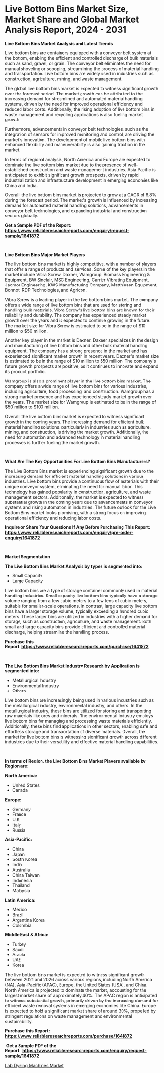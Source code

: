 <p><h1>Live Bottom Bins Market Size, Market Share and Global Market Analysis Report, 2024 - 2031</h1></p><p><strong>Live Bottom Bins Market Analysis and Latest Trends</strong></p>
<p><p>Live bottom bins are containers equipped with a conveyor belt system at the bottom, enabling the efficient and controlled discharge of bulk materials such as sand, gravel, or grain. The conveyor belt eliminates the need for manual shoveling or scooping, streamlining the process of material handling and transportation. Live bottom bins are widely used in industries such as construction, agriculture, mining, and waste management.</p><p>The global live bottom bins market is expected to witness significant growth over the forecast period. The market growth can be attributed to the increasing demand for streamlined and automated material handling systems, driven by the need for improved operational efficiency and reduced labor costs. Additionally, the rising adoption of live bottom bins in waste management and recycling applications is also fueling market growth.</p><p>Furthermore, advancements in conveyor belt technologies, such as the integration of sensors for improved monitoring and control, are driving the market's innovation. The development of mobile live bottom bins with enhanced flexibility and maneuverability is also gaining traction in the market.</p><p>In terms of regional analysis, North America and Europe are expected to dominate the live bottom bins market due to the presence of well-established construction and waste management industries. Asia Pacific is anticipated to exhibit significant growth prospects, driven by rapid industrialization and infrastructure development in emerging economies like China and India.</p><p>Overall, the live bottom bins market is projected to grow at a CAGR of 6.8% during the forecast period. The market's growth is influenced by increasing demand for automated material handling solutions, advancements in conveyor belt technologies, and expanding industrial and construction sectors globally.</p></p>
<p><strong>Get a Sample PDF of the Report:&nbsp; <a href="https://www.reliableresearchreports.com/enquiry/request-sample/1641872">https://www.reliableresearchreports.com/enquiry/request-sample/1641872</a></strong></p>
<p>&nbsp;</p>
<p><strong>Live Bottom Bins Major Market Players</strong></p>
<p><p>The live bottom bins market is highly competitive, with a number of players that offer a range of products and services. Some of the key players in the market include Vibra Screw, Daxner, Wamgroup, Biomass Engineering & Equipment, BW Sinclair, MSC Engineering, Carrier Vibrating Equipment, Jacmor Engineering, KWS Manufacturing Company, Matthiesen Equipment, Bonnot, RDP Technologies, and Agricon.</p><p>Vibra Screw is a leading player in the live bottom bins market. The company offers a wide range of live bottom bins that are used for storing and handling bulk materials. Vibra Screw's live bottom bins are known for their reliability and durability. The company has experienced steady market growth over the years and is expected to continue growing in the future. The market size for Vibra Screw is estimated to be in the range of $10 million to $50 million.</p><p>Another key player in the market is Daxner. Daxner specializes in the design and manufacturing of live bottom bins and other bulk material handling equipment. The company has a strong presence in the market and has experienced significant market growth in recent years. Daxner's market size is estimated to be in the range of $10 million to $50 million. The company's future growth prospects are positive, as it continues to innovate and expand its product portfolio.</p><p>Wamgroup is also a prominent player in the live bottom bins market. The company offers a wide range of live bottom bins for various industries, including agriculture, food processing, and construction. Wamgroup has a strong market presence and has experienced steady market growth over the years. The market size for Wamgroup is estimated to be in the range of $50 million to $100 million.</p><p>Overall, the live bottom bins market is expected to witness significant growth in the coming years. The increasing demand for efficient bulk material handling solutions, particularly in industries such as agriculture, mining, and construction, is driving the market growth. Additionally, the need for automation and advanced technology in material handling processes is further fueling the market growth.</p></p>
<p>&nbsp;</p>
<p><strong>What Are The Key Opportunities For Live Bottom Bins Manufacturers?</strong></p>
<p><p>The Live Bottom Bins market is experiencing significant growth due to the increasing demand for efficient material handling solutions in various industries. Live bottom bins provide a continuous flow of materials with their unique conveyor system, eliminating the need for manual labor. This technology has gained popularity in construction, agriculture, and waste management sectors. Additionally, the market is expected to witness substantial growth in the coming years due to advancements in conveyor systems and rising automation in industries. The future outlook for the Live Bottom Bins market looks promising, with a strong focus on improving operational efficiency and reducing labor costs.</p></p>
<p><strong>Inquire or Share Your Questions If Any Before Purchasing This Report: <a href="https://www.reliableresearchreports.com/enquiry/pre-order-enquiry/1641872">https://www.reliableresearchreports.com/enquiry/pre-order-enquiry/1641872</a></strong></p>
<p>&nbsp;</p>
<p><strong>Market Segmentation</strong></p>
<p><strong>The Live Bottom Bins Market Analysis by types is segmented into:</strong></p>
<p><ul><li>Small Capacity</li><li>Large Capacity</li></ul></p>
<p><p>Live bottom bins are a type of storage container commonly used in material handling industries. Small capacity live bottom bins typically have a storage volume ranging from a few cubic meters to a few tens of cubic meters, suitable for smaller-scale operations. In contrast, large capacity live bottom bins have a larger storage volume, typically exceeding a hundred cubic meters. These larger bins are utilized in industries with a higher demand for storage, such as construction, agriculture, and waste management. Both small and large capacity bins provide efficient and controlled material discharge, helping streamline the handling process.</p></p>
<p><strong>Purchase this Report:&nbsp;<a href="https://www.reliableresearchreports.com/purchase/1641872">https://www.reliableresearchreports.com/purchase/1641872</a></strong></p>
<p>&nbsp;</p>
<p><strong>The Live Bottom Bins Market Industry Research by Application is segmented into:</strong></p>
<p><ul><li>Metallurgical Industry</li><li>Environmental Industry</li><li>Others</li></ul></p>
<p><p>Live bottom bins are increasingly being used in various industries such as the metallurgical industry, environmental industry, and others. In the metallurgical industry, these bins are utilized for storing and transporting raw materials like ores and minerals. The environmental industry employs live bottom bins for managing and processing waste materials efficiently. Additionally, these bins find applications in other sectors, enabling safe and effortless storage and transportation of diverse materials. Overall, the market for live bottom bins is witnessing significant growth across different industries due to their versatility and effective material handling capabilities.</p></p>
<p>&nbsp;</p>
<p><strong>In terms of Region, the Live Bottom Bins Market Players available by Region are:</strong></p>
<p>
    <p> <strong> North America: </strong>
        <ul>
            <li>United States</li>
            <li>Canada</li>
        </ul>
        </p> 
    <p> <strong> Europe: </strong>
        <ul>
            <li>Germany</li>
            <li>France</li>
            <li>U.K.</li>
            <li>Italy</li>
            <li>Russia</li>
        </ul>
        </p> 
    <p> <strong> Asia-Pacific: </strong>
        <ul>
            <li>China</li>
            <li>Japan</li>
            <li>South Korea</li>
            <li>India</li>
            <li>Australia</li>
            <li>China Taiwan</li>
            <li>Indonesia</li>
            <li>Thailand</li>
            <li>Malaysia</li>
        </ul>
        </p> 
    <p> <strong> Latin America: </strong>
        <ul>
            <li>Mexico</li>
            <li>Brazil</li>
            <li>Argentina Korea</li>
            <li>Colombia</li>
        </ul>
        </p> 
    <p> <strong> Middle East & Africa: </strong>
        <ul>
            <li>Turkey</li>
            <li>Saudi</li>
            <li>Arabia</li>
            <li>UAE</li>
            <li>Korea</li>
        </ul>
    </p>
    </p>
<p><p>The live bottom bins market is expected to witness significant growth between 2021 and 2026 across various regions, including North America (NA), Asia-Pacific (APAC), Europe, the United States (USA), and China. North America is projected to dominate the market, accounting for the largest market share of approximately 40%. The APAC region is anticipated to witness substantial growth, primarily driven by the increasing demand for efficient waste removal systems in emerging economies like China. Europe is expected to hold a significant market share of around 30%, propelled by stringent regulations on waste management and environmental sustainability.</p></p>
<p><strong>Purchase this Report: <a href="https://www.reliableresearchreports.com/purchase/1641872">https://www.reliableresearchreports.com/purchase/1641872</a></strong></p>
<p>&nbsp;<strong>Get a Sample PDF of the Report:&nbsp;&nbsp;<a href="https://www.reliableresearchreports.com/enquiry/request-sample/1641872">https://www.reliableresearchreports.com/enquiry/request-sample/1641872</a></strong></p>
<p><strong></strong></p>
<p><p><a href="https://github.com/rahu1502/Market-Research-Report-List-2/blob/main/lab-dyeing-machines-market.md">Lab Dyeing Machines Market</a></p></p>